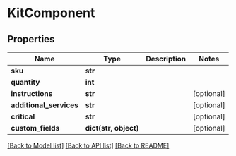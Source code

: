 # KitComponent

## Properties
Name | Type | Description | Notes
------------ | ------------- | ------------- | -------------
**sku** | **str** |  | 
**quantity** | **int** |  | 
**instructions** | **str** |  | [optional] 
**additional_services** | **str** |  | [optional] 
**critical** | **str** |  | [optional] 
**custom_fields** | **dict(str, object)** |  | [optional] 

[[Back to Model list]](../README.md#documentation-for-models) [[Back to API list]](../README.md#documentation-for-api-endpoints) [[Back to README]](../README.md)


